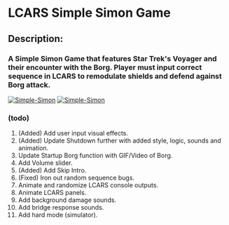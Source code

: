 # LCARS Simple Simon Game

## Description:
### A Simple Simon Game that features Star Trek's Voyager and their encounter with the Borg. Player must input correct sequence in LCARS to remodulate shields and defend against Borg attack.

[![Simple-Simon](http://i.imgur.com/zBaiRO5.png)](https://github.com/xconstaud/Simple-Simon)
[![Simple-Simon](http://i.imgur.com/ko3Irx3.png)](https://github.com/xconstaud/Simple-Simon)


### (todo)
1. (Added) Add user input visual effects.
2. (Added) Update Shutdown further with added style, logic, sounds and animation.
3. Update Startup Borg function with GIF/Video of Borg.
4. Add Volume slider.
5. (Added) Add Skip Intro. 
6. (Fixed) Iron out random sequence bugs. 
7. Animate and randomize LCARS console outputs.
8. Animate LCARS panels.
9. Add background damage sounds.
10. Add bridge response sounds. 
11. Add hard mode (simulator). 



